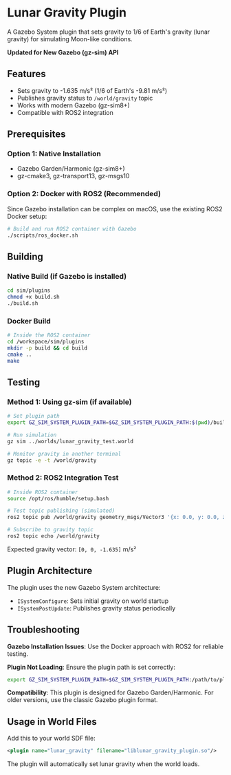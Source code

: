 # Lunar Gravity Plugin

A Gazebo System plugin that sets gravity to 1/6 of Earth's gravity (lunar gravity) for simulating Moon-like conditions. 

**Updated for New Gazebo (gz-sim) API**

## Features

- Sets gravity to -1.635 m/s² (1/6 of Earth's -9.81 m/s²)
- Publishes gravity status to `/world/gravity` topic
- Works with modern Gazebo (gz-sim8+)
- Compatible with ROS2 integration

## Prerequisites

### Option 1: Native Installation
- Gazebo Garden/Harmonic (gz-sim8+)
- gz-cmake3, gz-transport13, gz-msgs10

### Option 2: Docker with ROS2 (Recommended)
Since Gazebo installation can be complex on macOS, use the existing ROS2 Docker setup:

```bash
# Build and run ROS2 container with Gazebo
./scripts/ros_docker.sh
```

## Building

### Native Build (if Gazebo is installed)
```bash
cd sim/plugins
chmod +x build.sh
./build.sh
```

### Docker Build
```bash
# Inside the ROS2 container
cd /workspace/sim/plugins
mkdir -p build && cd build
cmake ..
make
```

## Testing

### Method 1: Using gz-sim (if available)
```bash
# Set plugin path
export GZ_SIM_SYSTEM_PLUGIN_PATH=$GZ_SIM_SYSTEM_PLUGIN_PATH:$(pwd)/build

# Run simulation
gz sim ../worlds/lunar_gravity_test.world

# Monitor gravity in another terminal
gz topic -e -t /world/gravity
```

### Method 2: ROS2 Integration Test
```bash
# Inside ROS2 container
source /opt/ros/humble/setup.bash

# Test topic publishing (simulated)
ros2 topic pub /world/gravity geometry_msgs/Vector3 '{x: 0.0, y: 0.0, z: -1.635}' --once

# Subscribe to gravity topic
ros2 topic echo /world/gravity
```

Expected gravity vector: `[0, 0, -1.635]` m/s²

## Plugin Architecture

The plugin uses the new Gazebo System architecture:
- `ISystemConfigure`: Sets initial gravity on world startup
- `ISystemPostUpdate`: Publishes gravity status periodically

## Troubleshooting

**Gazebo Installation Issues**: Use the Docker approach with ROS2 for reliable testing.

**Plugin Not Loading**: Ensure the plugin path is set correctly:
```bash
export GZ_SIM_SYSTEM_PLUGIN_PATH=$GZ_SIM_SYSTEM_PLUGIN_PATH:/path/to/plugin
```

**Compatibility**: This plugin is designed for Gazebo Garden/Harmonic. For older versions, use the classic Gazebo plugin format.

## Usage in World Files

Add this to your world SDF file:

```xml
<plugin name="lunar_gravity" filename="liblunar_gravity_plugin.so"/>
```

The plugin will automatically set lunar gravity when the world loads. 